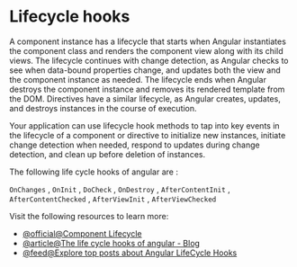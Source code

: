 # Lifecycle hooks

A component instance has a lifecycle that starts when Angular instantiates the component class and renders the component view along with its child views. The lifecycle continues with change detection, as Angular checks to see when data-bound properties change, and updates both the view and the component instance as needed. The lifecycle ends when Angular destroys the component instance and removes its rendered template from the DOM. Directives have a similar lifecycle, as Angular creates, updates, and destroys instances in the course of execution.

Your application can use lifecycle hook methods to tap into key events in the lifecycle of a component or directive to initialize new instances, initiate change detection when needed, respond to updates during change detection, and clean up before deletion of instances.

The following life cycle hooks of angular are :

`OnChanges` , `OnInit` , `DoCheck` , `OnDestroy` , `AfterContentInit` , `AfterContentChecked` , `AfterViewInit` , `AfterViewChecked`

Visit the following resources to learn more:

- [@official@Component Lifecycle](https://angular.dev/guide/components/lifecycle)
- [@article@The life cycle hooks of angular - Blog ](https://blog.logrocket.com/angular-lifecycle-hooks/)
- [@feed@Explore top posts about Angular LifeCycle Hooks](https://dev.to/search?utf8=%E2%9C%93&q=angular+hook)